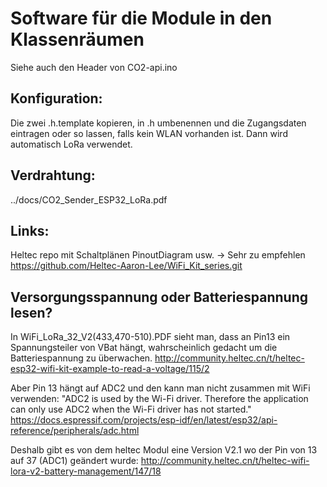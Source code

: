 # Software für die Module in den Klassenräumen

Siehe auch den Header von CO2-api.ino

## Konfiguration:

Die zwei .h.template kopieren, in .h umbenennen und die Zugangsdaten eintragen oder so lassen, falls kein WLAN vorhanden ist.
Dann wird automatisch LoRa verwendet.

## Verdrahtung:
  ../docs/CO2\_Sender\_ESP32_LoRa.pdf

## Links:
  Heltec repo mit Schaltplänen PinoutDiagram usw. -> Sehr zu empfehlen
  https://github.com/Heltec-Aaron-Lee/WiFi_Kit_series.git

## Versorgungsspannung oder Batteriespannung lesen?

In WiFi_LoRa_32_V2(433,470-510).PDF sieht man, dass an Pin13 ein Spannungsteiler
von VBat hängt, wahrscheinlich gedacht um die Batteriespannung zu überwachen.
  http://community.heltec.cn/t/heltec-esp32-wifi-kit-example-to-read-a-voltage/115/2

Aber Pin 13 hängt auf ADC2 und den kann man nicht zusammen mit WiFi verwenden:
  "ADC2 is used by the Wi-Fi driver. Therefore the application can only use ADC2 when the Wi-Fi driver has not started."
  https://docs.espressif.com/projects/esp-idf/en/latest/esp32/api-reference/peripherals/adc.html

Deshalb gibt es von dem heltec Modul eine Version V2.1 wo der Pin von 13 auf 37 (ADC1) geändert wurde:
  http://community.heltec.cn/t/heltec-wifi-lora-v2-battery-management/147/18
